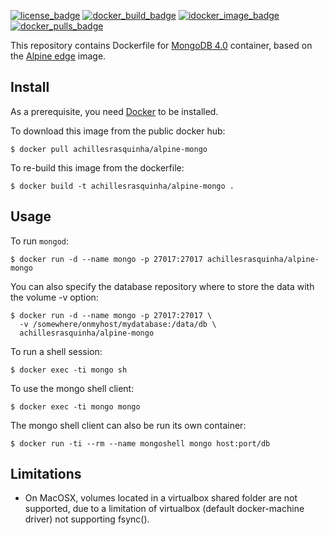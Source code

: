 [![license_badge](https://img.shields.io/github/license/achillesrasquinha/docker-alpine-mongo.svg)](https://github.com/achillesrasquinha/docker-alpine-mongo/blob/master/LICENSE)
[![docker_build_badge](https://img.shields.io/docker/automated/achillesrasquinha/alpine-mongo.svg)](https://hub.docker.com/r/achillesrasquinha/alpine-mongo/)
[![idocker_image_badge](https://images.microbadger.com/badges/image/achillesrasquinha/alpine-mongo.svg)](https://hub.docker.com/r/achillesrasquinha/alpine-mongo/)
[![docker_pulls_badge](https://img.shields.io/docker/pulls/achillesrasquinha/alpine-mongo.svg)](https://hub.docker.com/r/achillesrasquinha/alpine-mongo/)

This repository contains Dockerfile for [MongoDB 4.0](https://www.mongodb.org)
container, based on the [Alpine edge](https://hub.docker.com/_/alpine/) image.

## Install

As a prerequisite, you need [Docker](https://docker.com) to be installed.

To download this image from the public docker hub:

	$ docker pull achillesrasquinha/alpine-mongo

To re-build this image from the dockerfile:

	$ docker build -t achillesrasquinha/alpine-mongo .

## Usage

To run `mongod`:

	$ docker run -d --name mongo -p 27017:27017 achillesrasquinha/alpine-mongo

You can also specify the database repository where to store the data
with the volume -v option:

    $ docker run -d --name mongo -p 27017:27017 \
	  -v /somewhere/onmyhost/mydatabase:/data/db \
	  achillesrasquinha/alpine-mongo

To run a shell session:

    $ docker exec -ti mongo sh

To use the mongo shell client:

	$ docker exec -ti mongo mongo

The mongo shell client can also be run its own container: 

	$ docker run -ti --rm --name mongoshell mongo host:port/db

## Limitations

- On MacOSX, volumes located in a virtualbox shared folder are not
  supported, due to a limitation of virtualbox (default docker-machine
  driver) not supporting fsync().
